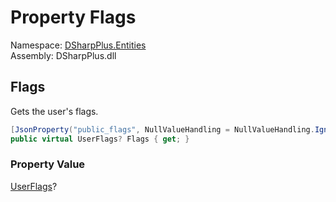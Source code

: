 # Property Flags

Namespace: [DSharpPlus.Entities](DSharpPlus.Entities.md)  
Assembly: DSharpPlus.dll

## <a id="DSharpPlus_Entities_DiscordUser_Flags"></a>Flags

Gets the user's flags.

```csharp
[JsonProperty("public_flags", NullValueHandling = NullValueHandling.Ignore)]
public virtual UserFlags? Flags { get; }
```

### Property Value

[UserFlags](DSharpPlus.UserFlags.md)?

